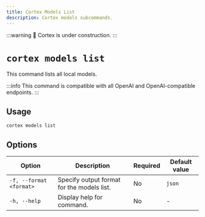 ```yaml
---
title: Cortex Models List
description: Cortex models subcommands.
---
```


:::warning
🚧 Cortex is under construction.
:::

# `cortex models list`

This command lists all local models.

:::info
This command is compatible with all OpenAI and OpenAI-compatible endpoints.
:::

## Usage

```bash
cortex models list
```

## Options

| Option                  | Description                                                                     | Required | Default value |
|-------------------------|---------------------------------------------------------------------------------|----------|---------------|
| `-f, --format <format>` | Specify output format for the models list.   | No       | `json`          |
| `-h, --help`            | Display help for command.                                                       | No       |      -         |

